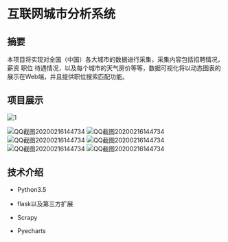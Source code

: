# 互联网城市分析系统

## 摘要

本项目将实现对全国（中国）各大城市的数据进行采集，采集内容包括招聘情况，薪资 职位 待遇情况，以及每个城市的天气房价等等，数据可视化将以动态图表的展示在Web端，并且提供职位搜索匹配功能。

## 项目展示



![1](https://github.com/szj-github/-/blob/master/picture/1.jpg)



![QQ截图20200216144734](https://github.com/szj-github/-/blob/master/picture/2.jpg)
![QQ截图20200216144734](https://github.com/szj-github/-/blob/master/picture/3.jpg)
![QQ截图20200216144734](https://github.com/szj-github/-/blob/master/picture/4.jpg)
![QQ截图20200216144734](https://github.com/szj-github/-/blob/master/picture/5.jpg)
![QQ截图20200216144734](https://github.com/szj-github/-/blob/master/picture/6.jpg)
![QQ截图20200216144734](https://github.com/szj-github/-/blob/master/picture/7.jpg)


## 技术介绍

- Python3.5

- flask以及第三方扩展

- Scrapy

- Pyecharts

  
